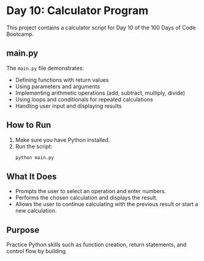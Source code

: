 # Day 10: Calculator Program

This project contains a calculator script for Day 10 of the 100 Days of Code Bootcamp.

## main.py

The `main.py` file demonstrates:

- Defining functions with return values
- Using parameters and arguments
- Implementing arithmetic operations (add, subtract, multiply, divide)
- Using loops and conditionals for repeated calculations
- Handling user input and displaying results

## How to Run

1. Make sure you have Python installed.
2. Run the script:
   ```bash
   python main.py
   ```

## What It Does

- Prompts the user to select an operation and enter numbers.
- Performs the chosen calculation and displays the result.
- Allows the user to continue calculating with the previous result or start a new calculation.

## Purpose

Practice Python skills such as function creation, return statements, and control flow by building
